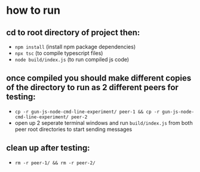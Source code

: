 # how to run

## cd to root directory of project then:
* `npm install` (install npm package dependencies)
* `npx tsc` (to compile typescript files)
* `node build/index.js` (to run compiled js code)

## once compiled you should make different copies of the directory to run as 2 different peers for testing:
* `cp -r gun-js-node-cmd-line-experiment/ peer-1 && cp -r gun-js-node-cmd-line-experiment/ peer-2`
* open up 2 seperate terminal windows and run `build/index.js` from both peer root directories to start sending messages
## clean up after testing:
* `rm -r peer-1/ && rm -r peer-2/`